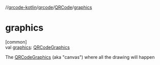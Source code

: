//[qrcode-kotlin](../../../index.md)/[qrcode](../index.md)/[QRCode](index.md)/[graphics](graphics.md)

# graphics

[common]\
val [graphics](graphics.md): [QRCodeGraphics](../../qrcode.render/-q-r-code-graphics/index.md)

The [QRCodeGraphics](../../qrcode.render/-q-r-code-graphics/index.md) (aka &quot;canvas&quot;) where all the drawing will happen
